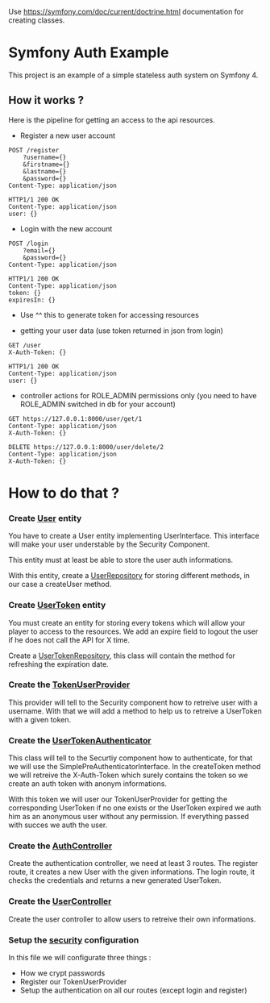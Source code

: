 Use https://symfony.com/doc/current/doctrine.html documentation for creating classes.



# Symfony Auth Example

This project is an example of a simple stateless auth system on Symfony 4.

## How it works ?

Here is the pipeline for getting an access to the api resources.

* Register a new user account
```http request
POST /register
    ?username={}
    &firstname={}
    &lastname={}
    &password={}
Content-Type: application/json

HTTP1/1 200 OK
Content-Type: application/json
user: {}
```

* Login with the new account
```http request
POST /login
    ?email={}
    &password={}
Content-Type: application/json

HTTP1/1 200 OK
Content-Type: application/json
token: {}
expiresIn: {}

```

* Use ^^ this to generate token for accessing resources



* getting your user data (use token returned in json from login)
```http request
GET /user
X-Auth-Token: {}

HTTP1/1 200 OK
Content-Type: application/json
user: {}
```


* controller actions for ROLE_ADMIN permissions only (you need to have ROLE_ADMIN switched in db for your account)
```http request - 
GET https://127.0.0.1:8000/user/get/1
Content-Type: application/json
X-Auth-Token: {}

```

```http request - 
DELETE https://127.0.0.1:8000/user/delete/2
Content-Type: application/json
X-Auth-Token: {}

```





# How to do that ?

### Create [User](https://github.com/kerwanp/symfony-auth-example/blob/master/src/Entity/User.php) entity
You have to create a User entity implementing UserInterface.
This interface will make your user understable by the Security Component. 

This entity must at least be able to store the user auth informations.

With this entity, create a [UserRepository](https://github.com/kerwanp/symfony-auth-example/blob/master/src/Repository/UserRepository.php) for storing different methods, in our case a createUser method.

### Create [UserToken](https://github.com/kerwanp/symfony-auth-example/blob/master/src/Entity/UserToken.php) entity
You must create an entity for storing every tokens which will allow your player to access to the resources.
We add an expire field to logout the user if he does not call the API for X time.

Create a [UserTokenRepository](https://github.com/kerwanp/symfony-auth-example/blob/master/src/Repository/UserTokenRepository.php), this class will contain the method for refreshing the expiration date.

### Create the [TokenUserProvider](https://github.com/kerwanp/symfony-auth-example/blob/master/src/Security/TokenUserProvider.php)
This provider will tell to the Security component how to retreive user with a username.
With that we will add a method to help us to retreive a UserToken with a given token.

### Create the [UserTokenAuthenticator](https://github.com/kerwanp/symfony-auth-example/blob/master/src/Security/UserTokenAuthenticator.php)
This class will tell to the Securtiy component how to authenticate, for that we will use the SimplePreAuthenticatorInterface.
In the createToken method we will retreive the X-Auth-Token which surely contains the token so we create an auth token with anonym informations.

With this token we will user our TokenUserProvider for getting the corresponding UserToken if no one exists or the UserToken expired we auth him as an anonymous user without any permission.
If everything passed with succes we auth the user.

### Create the [AuthController](https://github.com/kerwanp/symfony-auth-example/blob/master/src/Controller/AuthController.php)
Create the authentication controller, we need at least 3 routes.
The register route, it creates a new User with the given informations.
The login route, it checks the credentials and returns a new generated UserToken.

### Create the [UserController](https://github.com/kerwanp/symfony-auth-example/blob/master/src/Controller/UserController.php)
Create the user controller to allow users to retreive their own informations.

### Setup the [security](https://github.com/kerwanp/symfony-auth-example/blob/master/config/packages/security.yaml) configuration
In this file we will configurate three things :
* How we crypt passwords
* Register our TokenUserProvider
* Setup the authentication on all our routes (except login and register)
